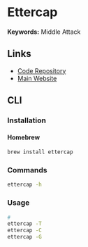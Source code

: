 # Ettercap

<!--
https://youtube.com/watch?v=-98YGG1Y1Io
-->

**Keywords:** Middle Attack

## Links

- [Code Repository](https://github.com/Ettercap/ettercap)
- [Main Website](https://ettercap-project.org/)

## CLI

### Installation

#### Homebrew

```sh
brew install ettercap
```

### Commands

```sh
ettercap -h
```

### Usage

```sh
#
ettercap -T
ettercap -C
ettercap -G
```
